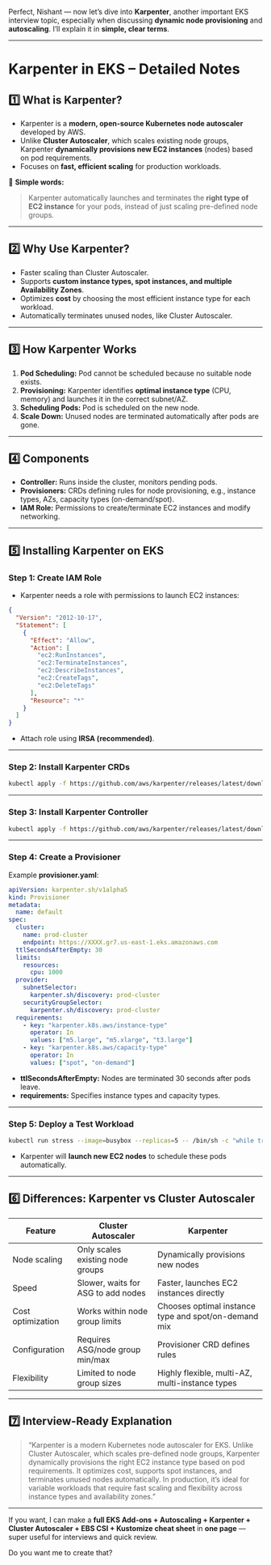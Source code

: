 Perfect, Nishant — now let’s dive into **Karpenter**, another important EKS interview topic, especially when discussing **dynamic node provisioning** and **autoscaling**. I’ll explain it in **simple, clear terms**.

---

# **Karpenter in EKS – Detailed Notes**

## **1️⃣ What is Karpenter?**

* Karpenter is a **modern, open-source Kubernetes node autoscaler** developed by AWS.
* Unlike **Cluster Autoscaler**, which scales existing node groups, Karpenter **dynamically provisions new EC2 instances** (nodes) based on pod requirements.
* Focuses on **fast, efficient scaling** for production workloads.

📘 **Simple words:**

> Karpenter automatically launches and terminates the **right type of EC2 instance** for your pods, instead of just scaling pre-defined node groups.

---

## **2️⃣ Why Use Karpenter?**

* Faster scaling than Cluster Autoscaler.
* Supports **custom instance types, spot instances, and multiple Availability Zones**.
* Optimizes **cost** by choosing the most efficient instance type for each workload.
* Automatically terminates unused nodes, like Cluster Autoscaler.

---

## **3️⃣ How Karpenter Works**

1. **Pod Scheduling:** Pod cannot be scheduled because no suitable node exists.
2. **Provisioning:** Karpenter identifies **optimal instance type** (CPU, memory) and launches it in the correct subnet/AZ.
3. **Scheduling Pods:** Pod is scheduled on the new node.
4. **Scale Down:** Unused nodes are terminated automatically after pods are gone.

---

## **4️⃣ Components**

* **Controller:** Runs inside the cluster, monitors pending pods.
* **Provisioners:** CRDs defining rules for node provisioning, e.g., instance types, AZs, capacity types (on-demand/spot).
* **IAM Role:** Permissions to create/terminate EC2 instances and modify networking.

---

## **5️⃣ Installing Karpenter on EKS**

### **Step 1: Create IAM Role**

* Karpenter needs a role with permissions to launch EC2 instances:

```json
{
  "Version": "2012-10-17",
  "Statement": [
    {
      "Effect": "Allow",
      "Action": [
        "ec2:RunInstances",
        "ec2:TerminateInstances",
        "ec2:DescribeInstances",
        "ec2:CreateTags",
        "ec2:DeleteTags"
      ],
      "Resource": "*"
    }
  ]
}
```

* Attach role using **IRSA (recommended)**.

---

### **Step 2: Install Karpenter CRDs**

```bash
kubectl apply -f https://github.com/aws/karpenter/releases/latest/download/karpenter-crds.yaml
```

---

### **Step 3: Install Karpenter Controller**

```bash
kubectl apply -f https://github.com/aws/karpenter/releases/latest/download/karpenter-controller.yaml
```

---

### **Step 4: Create a Provisioner**

Example **provisioner.yaml**:

```yaml
apiVersion: karpenter.sh/v1alpha5
kind: Provisioner
metadata:
  name: default
spec:
  cluster:
    name: prod-cluster
    endpoint: https://XXXX.gr7.us-east-1.eks.amazonaws.com
  ttlSecondsAfterEmpty: 30
  limits:
    resources:
      cpu: 1000
  provider:
    subnetSelector:
      karpenter.sh/discovery: prod-cluster
    securityGroupSelector:
      karpenter.sh/discovery: prod-cluster
  requirements:
    - key: "karpenter.k8s.aws/instance-type"
      operator: In
      values: ["m5.large", "m5.xlarge", "t3.large"]
    - key: "karpenter.k8s.aws/capacity-type"
      operator: In
      values: ["spot", "on-demand"]
```

* **ttlSecondsAfterEmpty:** Nodes are terminated 30 seconds after pods leave.
* **requirements:** Specifies instance types and capacity types.

---

### **Step 5: Deploy a Test Workload**

```bash
kubectl run stress --image=busybox --replicas=5 -- /bin/sh -c "while true; do echo hello; sleep 10; done"
```

* Karpenter will **launch new EC2 nodes** to schedule these pods automatically.

---

## **6️⃣ Differences: Karpenter vs Cluster Autoscaler**

| Feature           | Cluster Autoscaler                 | Karpenter                                            |
| ----------------- | ---------------------------------- | ---------------------------------------------------- |
| Node scaling      | Only scales existing node groups   | Dynamically provisions new nodes                     |
| Speed             | Slower, waits for ASG to add nodes | Faster, launches EC2 instances directly              |
| Cost optimization | Works within node group limits     | Chooses optimal instance type and spot/on-demand mix |
| Configuration     | Requires ASG/node group min/max    | Provisioner CRD defines rules                        |
| Flexibility       | Limited to node group sizes        | Highly flexible, multi-AZ, multi-instance types      |

---

## **7️⃣ Interview-Ready Explanation**

> “Karpenter is a modern Kubernetes node autoscaler for EKS.
> Unlike Cluster Autoscaler, which scales pre-defined node groups, Karpenter dynamically provisions the right EC2 instance type based on pod requirements.
> It optimizes cost, supports spot instances, and terminates unused nodes automatically.
> In production, it’s ideal for variable workloads that require fast scaling and flexibility across instance types and availability zones.”

---

If you want, I can make a **full EKS Add-ons + Autoscaling + Karpenter + Cluster Autoscaler + EBS CSI + Kustomize cheat sheet** in **one page** — super useful for interviews and quick review.

Do you want me to create that?
